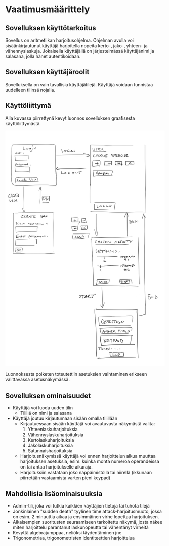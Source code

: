 # Vaatimusmäärittely

## Sovelluksen käyttötarkoitus
Sovellus on aritmetiikan harjoitusohjelma. Ohjelman avulla voi sisäänkirjautunut käyttäjä 
harjoitella nopeita kerto-, jako-, yhteen- ja vähennyslaskuja. Jokaisella käyttäjällä on järjestelmässä
käyttäjänimi ja salasana, jolla hänet autentikoidaan.

## Sovelluksen käyttäjäroolit
Sovelluksella on vain tavallisia käyttäjätilejä. Käyttäjä voidaan tunnistaa uudelleen tilinsä nojalla.

## Käyttöliittymä
Alla kuvassa piirrettynä kevyt luonnos sovelluksen graafisesta käyttöliittymästä.

![Luonnos](https://github.com/rtammisalo/ot-harjoitustyo/blob/master/dokumentaatio/kuvat/uiluonnos.png)

Luonnoksesta poiketen toteutettiin asetuksien vaihtaminen erikseen valittavassa asetusnäkymässä.

## Sovelluksen ominaisuudet

- Käyttäjä voi luoda uuden tilin
  - Tilillä on nimi ja salasana
- Käyttäjä joutuu kirjautumaan sisään omalla tilillään
  - Kirjautuessaan sisään käyttäjä voi avautuvasta näkymästä valita:
    1. Yhteenlaskuharjoituksia
    2. Vähennyslaskuharjoituksia
    3. Kertolaskuharjoituksia
    4. Jakolaskuharjoituksia
    5. Satunnaisharjoituksia
  - Harjoitusnäkymissä käyttäjä voi ennen harjoittelun alkua muuttaa harjoituksen asetuksia, esim. kuinka monta numeroa operandeissa on tai antaa harjoitukselle aikaraja.
  - Harjoituksiin vastataan joko näppäimistöllä tai hiirellä (ikkunaan piirretään vastaamista varten pieni keypad)

## Mahdollisia lisäominaisuuksia
- Admin-tili, joka voi tutkia kaikkien käyttäjien tietoja tai tuhota tilejä
- Jonkinlainen "sudden death" tyylinen time attack-harjoitusmuoto, jossa on esim. 2 minuuttia aikaa ja ensimmäinen virhe lopettaa harjoituksen.
- Aikaisempien suoritusten seuraamiseen tarkoitettu näkymä, josta näkee miten harjoittelu parantanut laskunopeutta tai vähentänyt virheitä
- Kevyttä algebrajumppaa, neliöksi täydentäminen jne
- Trigonometriaa, trigonometristen identiteettien harjoittelua
